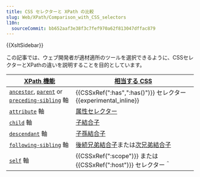 ```yaml
---
title: CSS セレクターと XPath の比較
slug: Web/XPath/Comparison_with_CSS_selectors
l10n:
  sourceCommit: bb652aaf3e38f3c7fef970a62f813047dffac879
---
```


{{XsltSidebar}}

この記事では、ウェブ開発者が適材適所のツールを選択できるように、CSSセレクターとXPathの違いを説明することを目的としています。

| [XPath 機能](/ja/docs/Web/XPath)                                                                                                                                  | [相当する CSS](/ja/docs/Web/CSS/CSS_selectors)                                                                                 |
| ----------------------------------------------------------------------------------------------------------------------------------------------------------------- | ------------------------------------------------------------------------------------------------------------------------------ |
| [`ancestor`](/ja/docs/Web/XPath/Axes#ancestor), [`parent`](/ja/docs/Web/XPath/Axes#parent) or [`preceding-sibling`](/ja/docs/Web/XPath/Axes#preceding-sibling) 軸 | {{CSSxRef(":has",":has()")}} セレクター {{experimental_inline}}                                                                |
| [`attribute`](/ja/docs/Web/XPath/Axes#attribute) 軸                                                                                                               | [属性セレクター](/ja/docs/Web/CSS/Attribute_selectors)                                                                         |
| [`child`](/ja/docs/Web/XPath/Axes#child) 軸                                                                                                                       | [子結合子](/ja/docs/Web/CSS/Child_combinator)                                                                                  |
| [`descendant`](/ja/docs/Web/XPath/Axes#descendant) 軸                                                                                                             | [子孫結合子](/ja/docs/Web/CSS/Descendant_combinator)                                                                           |
| [`following-sibling`](/ja/docs/Web/XPath/Axes#following-sibling) 軸                                                                                               | [後続兄弟結合子](/ja/docs/Web/CSS/Subsequent-sibling_combinator)または[次兄弟結合子](/ja/docs/Web/CSS/Next-sibling_combinator) |
| [`self`](/ja/docs/Web/XPath/Axes#self) 軸                                                                                                                         | {{CSSxRef(":scope")}} または {{CSSxRef(":host")}} セレクター＾                                                                 |
